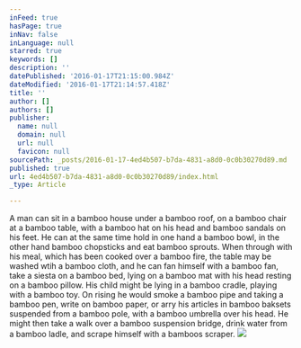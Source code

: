 ```yaml
---
inFeed: true
hasPage: true
inNav: false
inLanguage: null
starred: true
keywords: []
description: ''
datePublished: '2016-01-17T21:15:00.984Z'
dateModified: '2016-01-17T21:14:57.418Z'
title: ''
author: []
authors: []
publisher:
  name: null
  domain: null
  url: null
  favicon: null
sourcePath: _posts/2016-01-17-4ed4b507-b7da-4831-a8d0-0c0b30270d89.md
published: true
url: 4ed4b507-b7da-4831-a8d0-0c0b30270d89/index.html
_type: Article

---
```

A man can sit in a bamboo house under a bamboo roof, on a bamboo chair at a bamboo table, with a bamboo hat on his head and bamboo sandals on his feet. He can at the same time hold in one hand a bamboo bowl, in the other hand bamboo chopsticks and eat bamboo sprouts. When through with his meal, which has been cooked over a bamboo fire, the table may be washed wtih a bamboo cloth, and he can fan himself with a bamboo fan, take a siesta on a bamboo bed, lying on a bamboo mat with his head resting on a bamboo pillow. His child might be lying in a bamboo cradle, playing with a bamboo toy. On rising he would smoke a bamboo pipe and taking a bamboo pen, write on bamboo paper, or arry his articles in bamboo baksets suspended from a bamboo pole, with a bamboo umbrella over his head. He might then take a walk over a bamboo suspension bridge, drink water from a bamboo ladle, and scrape himself with a bamboos scraper.
![](https://the-grid-user-content.s3-us-west-2.amazonaws.com/a730d93a-6e62-4203-aace-35176d4aaee9.jpg)